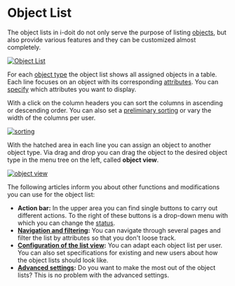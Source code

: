 # Object List

The object lists in i-doit do not only serve the purpose of listing [objects](./index.md), but also provide various features and they can be customized almost completely.

[![Object List](../../assets/images/en/basics/object-list/1-ol.png)](../../assets/images/en/basics/object-list/1-ol.png)

For each [object type](../structure-of-the-it-documentation.md) the object list shows all assigned objects in a table. Each line focuses on an object with its corresponding [attributes](../structure-of-the-it-documentation.md). You can [specify](./configuration-of-the-list-view.md) which attributes you want to display.

With a click on the column headers you can sort the columns in ascending or descending order. You can also set a [preliminary sorting](./configuration-of-the-list-view.md) or vary the width of the columns per user.

[![sorting](../../assets/images/en/basics/object-list/2-ol.gif)](../../assets/images/en/basics/object-list/2-ol.gif)

With the hatched area in each line you can assign an object to another object type. Via drag and drop you can drag the object to the desired object type in the menu tree on the left, called **object view**.

[![object view](../../assets/images/en/basics/object-list/3-ol.gif)](../../assets/images/en/basics/object-list/3-ol.gif)

The following articles inform you about other functions and modifications you can use for the object list:

*   **Action bar:** In the upper area you can find single buttons to carry out different actions. To the right of these buttons is a drop-down menu with which you can change the [status](../structure-of-the-it-documentation.md).
*   **[Navigation and filtering](./navigation-and-filtering.md):** You can navigate through several pages and filter the list by attributes so that you don't loose track.
*   **[Configuration of the list view](./configuration-of-the-list-view.md):** You can adapt each object list per user. You can also set specifications for existing and new users about how the object lists should look like.
*   **[Advanced settings](./advanced-settings.md):** Do you want to make the most out of the object lists? This is no problem with the advanced settings.